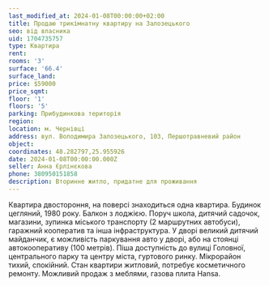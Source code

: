 ```yaml
---
last_modified_at: 2024-01-08T00:00:00+02:00
title: Продаю трикімнатну квартиру на Залозецького
seo: від власника
uid: 1704735757
type: Квартира
rent:
rooms: '3'
surface: '66.4'
surface_land:
price: $59000
price_sqmt:
floor: '1'
floors: '5'
parking: Прибудинкова територія
region:
location: м. Чернівці
address: вул. Володимира Залозецького, 103, Першотравневий район
object:
coordinates: 48.282797,25.955926
date: 2024-01-08T00:00:00.000Z
seller: Анна Єрлінєкова
phone: 380950151858
description: Вторинне житло, придатне для проживання
---
```


Квартира двостороння, на поверсі знаходиться одна квартира. Будинок цегляний, 1980 року. Балкон з лоджією. Поруч школа, дитячий садочок, магазини, зупинка міського транспорту (2 маршрутних автобуси), гаражний кооператив та інша інфраструктура. У дворі великий дитячий майданчик, є можливість паркування авто у дворі, або на стоянці автокооперативу (100 метрів). Піша доступність до вулиці Головної, центрального парку та центру міста, гуртового ринку. Мікрорайон тихий, спокійний. Стан квартири житловий, потребує косметичного ремонту. Можливий продаж з меблями, газова плита Hansa.
